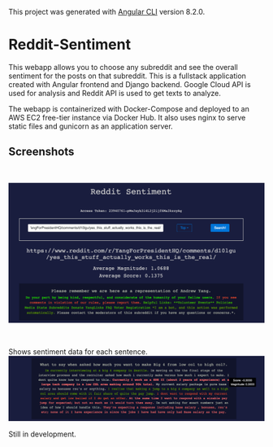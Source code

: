 This project was generated with [Angular CLI](https://github.com/angular/angular-cli) version 8.2.0.

# Reddit-Sentiment

This webapp allows you to choose any subreddit and see the overall sentiment for the posts on that subreddit. This is a fullstack application created with Angular frontend and Django backend. Google Cloud API is used for analysis and Reddit API is used to get texts to analyze. 

The webapp is containerized with Docker-Compose and deployed to an AWS EC2 free-tier instance via Docker Hub. It also uses nginx to serve static files and gunicorn as an application server. 

## Screenshots

<br>

![alt text](images/main.png)


<br> 

Shows sentiment data for each sentence.
![alt text](images/detail.png)

Still in development.